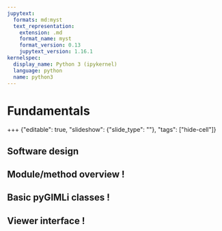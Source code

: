 ```yaml
---
jupytext:
  formats: md:myst
  text_representation:
    extension: .md
    format_name: myst
    format_version: 0.13
    jupytext_version: 1.16.1
kernelspec:
  display_name: Python 3 (ipykernel)
  language: python
  name: python3
---
```


# Fundamentals

+++ {"editable": true, "slideshow": {"slide_type": ""}, "tags": ["hide-cell"]}

## Software design

## Module/method overview !
## Basic pyGIMLi classes !
## Viewer interface !
